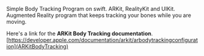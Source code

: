 Simple Body Tracking Program on swift. ARKit, RealityKit and UIKit. Augmented Reality program that keeps tracking your bones while you are moving. 

Here's a link for the **ARKit Body Tracking documentation**. [https://developer.apple.com/documentation/arkit/arbodytrackingconfiguration](ARKitBodyTracking)
